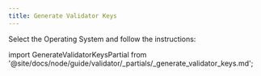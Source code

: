 ```yaml
---
title: Generate Validator Keys
---
```


Select the Operating System and follow the instructions:

import GenerateValidatorKeysPartial from '@site/docs/node/guide/validator/_partials/_generate_validator_keys.md';

<GenerateValidatorKeysPartial />